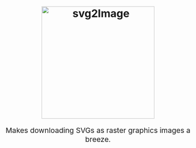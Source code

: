 <h1 align="center">
  <img src="https://raw.githubusercontent.com/ferdipret/svg2Image/master/resources/-logo.png" alt="svg2Image" title="svg2Image" width="300">
</h1>
<p align="center" style="font-size: 1.2rem;">Makes downloading SVGs as raster graphics images a breeze.</p>
